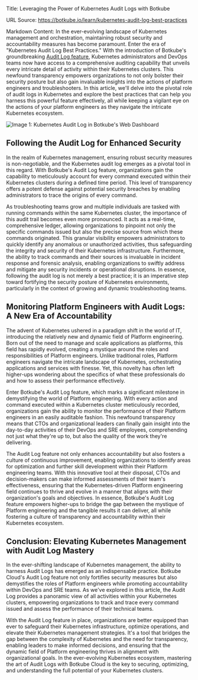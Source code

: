 Title: Leveraging the Power of Kubernetes Audit Logs with Botkube

URL Source: https://botkube.io/learn/kubernetes-audit-log-best-practices

Markdown Content:
In the ever-evolving landscape of Kubernetes management and orchestration, maintaining robust security and accountability measures has become paramount. Enter the era of "Kubernetes Audit Log Best Practices." With the introduction of Botkube's groundbreaking [Audit Log feature](https://botkube.io/features#Event-and-Audit-Logs), Kubernetes administrators and DevOps teams now have access to a comprehensive auditing capability that unveils every intricate detail of activity within their Kubernetes clusters. This newfound transparency empowers organizations to not only bolster their security posture but also gain invaluable insights into the actions of platform engineers and troubleshooters. In this article, we'll delve into the pivotal role of audit logs in Kubernetes and explore the best practices that can help you harness this powerful feature effectively, all while keeping a vigilant eye on the actions of your platform engineers as they navigate the intricate Kubernetes ecosystem.

![Image 1: Kubernetes Audit Log in Botkube's Web Dashboard](https://cdn.prod.website-files.com/634fabb21508d6c9db9bc46f/65006ea2094543e3943e69e1_RJwjPeeCL_IUsk-jKKqIZqA-HzTuasHFPNUQ-BYdL2nz0CNFPaZyMY1LTWMgBeh7ToyPLJ5A1i4_dSU-UP2WcxQO3eBU_ruedaYQKqYQRZWT8OboHQ4naUzqOpknTLJKYLB3bKk7yj8cOddDLtN78io.png)

**Following the Audit Log for Enhanced Security**
-------------------------------------------------

In the realm of Kubernetes management, ensuring robust security measures is non-negotiable, and the Kubernetes audit log emerges as a pivotal tool in this regard. With Botkube's Audit Log feature, organizations gain the capability to meticulously account for every command executed within their Kubernetes clusters during a defined time period. This level of transparency offers a potent defense against potential security breaches by enabling administrators to trace the origins of every command.

As troubleshooting teams grow and multiple individuals are tasked with running commands within the same Kubernetes cluster, the importance of this audit trail becomes even more pronounced. It acts as a real-time, comprehensive ledger, allowing organizations to pinpoint not only the specific commands issued but also the precise source from which these commands originated. This granular visibility empowers administrators to quickly identify any anomalous or unauthorized activities, thus safeguarding the integrity and security of their Kubernetes infrastructure. Furthermore, the ability to track commands and their sources is invaluable in incident response and forensic analysis, enabling organizations to swiftly address and mitigate any security incidents or operational disruptions. In essence, following the audit log is not merely a best practice; it is an imperative step toward fortifying the security posture of Kubernetes environments, particularly in the context of growing and dynamic troubleshooting teams.

**Monitoring Platform Engineers with Audit Logs: A New Era of Accountability**
------------------------------------------------------------------------------

The advent of Kubernetes ushered in a paradigm shift in the world of IT, introducing the relatively new and dynamic field of Platform engineering. Born out of the need to manage and scale applications as platforms, this field has rapidly evolved, creating a mystique around the roles and responsibilities of Platform engineers. Unlike traditional roles, Platform engineers navigate the intricate landscape of Kubernetes, orchestrating applications and services with finesse. Yet, this novelty has often left higher-ups wondering about the specifics of what these professionals do and how to assess their performance effectively.

Enter Botkube's Audit Log feature, which marks a significant milestone in demystifying the world of Platform engineering. With every action and command executed within a Kubernetes cluster meticulously recorded, organizations gain the ability to monitor the performance of their Platform engineers in an easily auditable fashion. This newfound transparency means that CTOs and organizational leaders can finally gain insight into the day-to-day activities of their DevOps and SRE employees, comprehending not just what they're up to, but also the quality of the work they're delivering.

The Audit Log feature not only enhances accountability but also fosters a culture of continuous improvement, enabling organizations to identify areas for optimization and further skill development within their Platform engineering teams. With this innovative tool at their disposal, CTOs and decision-makers can make informed assessments of their team's effectiveness, ensuring that the Kubernetes-driven Platform engineering field continues to thrive and evolve in a manner that aligns with their organization's goals and objectives. In essence, Botkube's Audit Log feature empowers higher-ups to bridge the gap between the mystique of Platform engineering and the tangible results it can deliver, all while fostering a culture of transparency and accountability within their Kubernetes ecosystem.

**Conclusion: Elevating Kubernetes Management with Audit Log Mastery**
----------------------------------------------------------------------

In the ever-shifting landscape of Kubernetes management, the ability to harness Audit Logs has emerged as an indispensable practice. Botkube Cloud's Audit Log feature not only fortifies security measures but also demystifies the roles of Platform engineers while promoting accountability within DevOps and SRE teams. As we've explored in this article, the Audit Log provides a panoramic view of all activities within your Kubernetes clusters, empowering organizations to track and trace every command issued and assess the performance of their technical teams.

With the Audit Log feature in place, organizations are better equipped than ever to safeguard their Kubernetes infrastructure, optimize operations, and elevate their Kubernetes management strategies. It's a tool that bridges the gap between the complexity of Kubernetes and the need for transparency, enabling leaders to make informed decisions, and ensuring that the dynamic field of Platform engineering thrives in alignment with organizational goals. In the ever-evolving Kubernetes ecosystem, mastering the art of Audit Logs with Botkube Cloud is the key to securing, optimizing, and understanding the full potential of your Kubernetes clusters.
